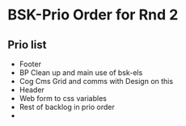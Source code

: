 # BSK-Prio Order for Rnd 2

## Prio list
- Footer
- BP Clean up and main use of bsk-els
- Cog Cms Grid and comms with Design on this
- Header
- Web form to css variables
- Rest of backlog in prio order
-